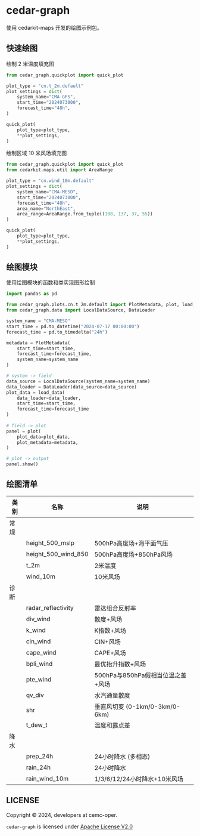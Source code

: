 # cedar-graph

使用 cedarkit-maps 开发的绘图示例包。

## 快速绘图

绘制 2 米温度填充图

```py
from cedar_graph.quickplot import quick_plot

plot_type = "cn.t_2m.default"
plot_settings = dict(
    system_name="CMA-GFS",
    start_time="2024073000",
    forecast_time="48h",
)

quick_plot(
    plot_type=plot_type,
    **plot_settings,
)
```

绘制区域 10 米风场填充图

```py
from cedar_graph.quickplot import quick_plot
from cedarkit.maps.util import AreaRange

plot_type = "cn.wind_10m.default"
plot_settings = dict(
    system_name="CMA-MESO",
    start_time="2024073000",
    forecast_time="48h",
    area_name="NorthEast",
    area_range=AreaRange.from_tuple((108, 137, 37, 55))
)

quick_plot(
    plot_type=plot_type,
    **plot_settings,
)
```

## 绘图模块

使用绘图模块的函数和类实现图形绘制

```py
import pandas as pd

from cedar_graph.plots.cn.t_2m.default import PlotMetadata, plot, load_data
from cedar_graph.data import LocalDataSource, DataLoader

system_name = "CMA-MESO"
start_time = pd.to_datetime("2024-07-17 00:00:00")
forecast_time = pd.to_timedelta("24h")

metadata = PlotMetadata(
    start_time=start_time,
    forecast_time=forecast_time,
    system_name=system_name
)

# system -> field
data_source = LocalDataSource(system_name=system_name)
data_loader = DataLoader(data_source=data_source)
plot_data = load_data(
    data_loader=data_loader, 
    start_time=start_time, 
    forecast_time=forecast_time
)
    
# field -> plot
panel = plot(
    plot_data=plot_data,
    plot_metadata=metadata,
)

# plot -> output
panel.show()
```

## 绘图清单

| 类别 | 名称                  | 说明                        |
|----|---------------------|---------------------------|
| 常规 |                     |                           |
|    | height_500_mslp     | 500hPa高度场+海平面气压           |
|    | height_500_wind_850 | 500hPa高度场+850hPa风场        |
|    | t_2m                | 2米温度                      |
|    | wind_10m            | 10米风场                     |
| 诊断 |                     |                           |
|    | radar_reflectivity  | 雷达组合反射率                   |
|    | div_wind            | 散度+风场                     |
|    | k_wind              | K指数+风场                    |
|    | cin_wind            | CIN+风场                    |
|    | cape_wind           | CAPE+风场                   |
|    | bpli_wind           | 最优抬升指数+风场                 |
|    | pte_wind            | 500hPa与850hPa假相当位温之差+风场   |
|    | qv_div              | 水汽通量散度                    |
|    | shr                 | 垂直风切变 (0-1km/0-3km/0-6km) |
|    | t_dew_t             | 温度和露点差                    |
| 降水 |                     |                           |
|    | prep_24h            | 24小时降水 (多相态)              |
|    | rain_24h            | 24小时降水                    |
|    | rain_wind_10m       | 1/3/6/12/24小时降水+10米风场     |


## LICENSE

Copyright &copy; 2024, developers at cemc-oper.

`cedar-graph` is licensed under [Apache License V2.0](./LICENSE)
